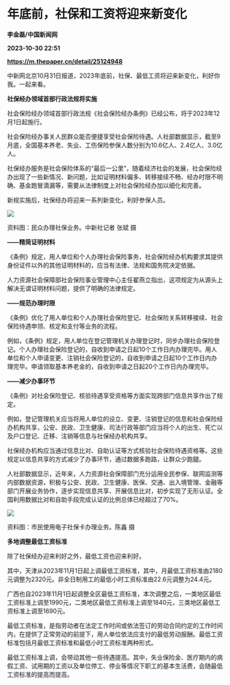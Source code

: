 # 年底前，社保和工资将迎来新变化
**李金磊/中国新闻网**

**2023-10-30 22:51**

**https://m.thepaper.cn/detail/25124948**

中新网北京10月31日报道，2023年底前，社保、最低工资将迎来新变化，利好你我。一起来看。

**社保经办领域首部行政法规将实施**

社会保险经办领域首部行政法规《社会保险经办条例》已经公布，将于2023年12月1日起施行。

社会保险经办事关人民群众能否便捷享受社会保险待遇。人社部数据显示，截至9月底，全国基本养老、失业、工伤保险参保人数分别为10.6亿人、2.4亿人、3.0亿人。

社保经办服务是社会保险体系的“最后一公里”，随着经济社会的发展，社会保险经办出现了一些新情况、新问题，比如证明材料偏多、转移接续不畅、经办时限不明确、基金跑冒滴漏等，需要从法律制度上对社会保险经办加以细化和完善。

新规实施后，社保经办将迎来一系列新变化，利好参保人员。

![](https://imagecloud.thepaper.cn/thepaper/image/276/327/701.jpg)

资料图：民众办理社保业务。中新社记者 张斌 摄

**——精简证明材料**

《条例》规定，用人单位和个人办理社会保险事务，社会保险经办机构要求其提供身份证件以外的其他证明材料的，应当有法律、法规和国务院决定依据。

人力资源社会保障部社会保险事业管理中心主任翟燕立指出，这项规定为从源头上解决无谓证明材料问题，提供了明确的法律规定。

**——规范办理时限**

《条例》优化了用人单位和个人办理社会保险登记、社会保险关系转移接续、社会保险待遇申领、核定和支付等业务的流程。

例如，《条例》规定，用人单位在登记管理机关办理登记时，同步办理社会保险登记。个人办理社会保险登记的，自收到申请之日起10个工作日内办理完毕。用人单位和个人申请变更、注销社会保险登记的，自收到申请之日起10个工作日内办理完毕。申请领取基本养老金的，自收到申请之日起20个工作日内办理完毕。

**——减少办事环节**

《条例》对社会保险登记、核验待遇享受资格等方面实现跨部门信息共享作出了规定。

例如，登记管理机关应当将用人单位的设立、变更、注销登记的信息和社会保险经办机构共享，公安、民政、卫生健康、司法行政等部门应当将个人的出生、死亡以及户口登记、迁移、注销等信息与社保经办机构共享。

社保经办机构应当通过信息比对、自助认证等方式核验社会保险待遇资格等。这些规定以信息共享的方式减少了办事环节，通过数据多跑路，让群众少跑腿。

人社部数据显示，近年来，人力资源社会保障部门充分运用全民参保、联网监测等内部数据资源，积极与公安、民政、卫生健康、医保、交通、出入境管理、金融等部门开展业务协作，逐步实现信息共享、开展信息比对，初步实现了无形认证。全国利用数据比对和自助手段完成认证的比例总体已经超过了70%。

![](https://imagecloud.thepaper.cn/thepaper/image/276/327/702.jpg)

资料图：市民使用电子社保卡办理业务。陈鑫 摄

**多地调整最低工资标准**

除了社保经办迎来利好之外，最低工资也迎来利好。

其中，天津从2023年11月1日起上调最低工资标准，其中，月最低工资标准由2180元调整为2320元。非全日制用工的最低小时工资标准由22.6元调整为24.4元。

广西也自2023年11月1日起调整全区最低工资标准，本次调整之后，一类地区最低工资标准上调至1990元，二类地区最低工资标准上调至1840元，三类地区最低工资标准上调至1690元。

最低工资标准，是指劳动者在法定工作时间或依法签订的劳动合同约定的工作时间内，在提供了正常劳动的前提下，用人单位依法应支付的最低劳动报酬。最低工资标准包括月最低工资标准和最低小时工资标准两种形式。

最低工资标准上调，会带动其他一些待遇提高。其中，失业保险金、医疗期内的病假工资、试用期的工资以及单位停工、停业等情况下职工的基本生活费，会随最低工资标准的提高而提高。